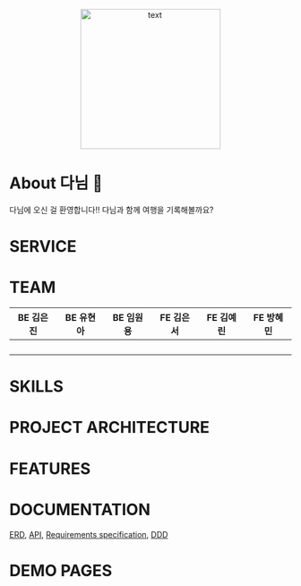 <p align="center">
  <img src="https://user-images.githubusercontent.com/62506973/203925322-9af9c0be-a509-49a2-8708-88244460deda.png" alt="text" width="number" height="250px"/>
</p>

# About 다님 🌴
다님에 오신 걸 환영합니다!! 다님과 함께 여행을 기록해볼까요?

# SERVICE

# TEAM
<html>
<body>
<!--StartFragment--><!DOCTYPE html>

BE 김은진 | BE 유현아 | BE 임원용 | FE 김은서 | FE 김예린 | FE 방혜민
-- | -- | -- | -- | -- | --
  |   |   |   |   |  

# SKILLS

# PROJECT ARCHITECTURE

# FEATURES

# DOCUMENTATION
[ERD](https://github.com/codestates-seb/seb40_main_018/wiki/ERD-Design), [API](https://github.com/codestates-seb/seb40_main_018/wiki/API-statement), [Requirements specification](https://github.com/codestates-seb/seb40_main_018/wiki/Requirements-specification), [DDD](https://github.com/codestates-seb/seb40_main_018/wiki/DDD)

# DEMO PAGES

